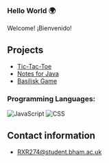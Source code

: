### Hello World   🌍  

Welcome! ¡Bienvenido!

## Projects
* [Tic-Tac-Toe](https://github.com/hyperFounder/TicTacToe)
* [Notes for Java](https://github.com/hyperFounder/java-notes)
* [Basilisk Game](https://github.com/hyperFounder/Basilisk-Game)

### Programming Languages:


![JavaScript](https://img.shields.io/badge/-JavaScript-000000?style=flat&logo=javascript)
![CSS](https://img.shields.io/badge/-CSS-000000?style=flat&logo=css3)


## Contact information

- RXR274@student.bham.ac.uk

